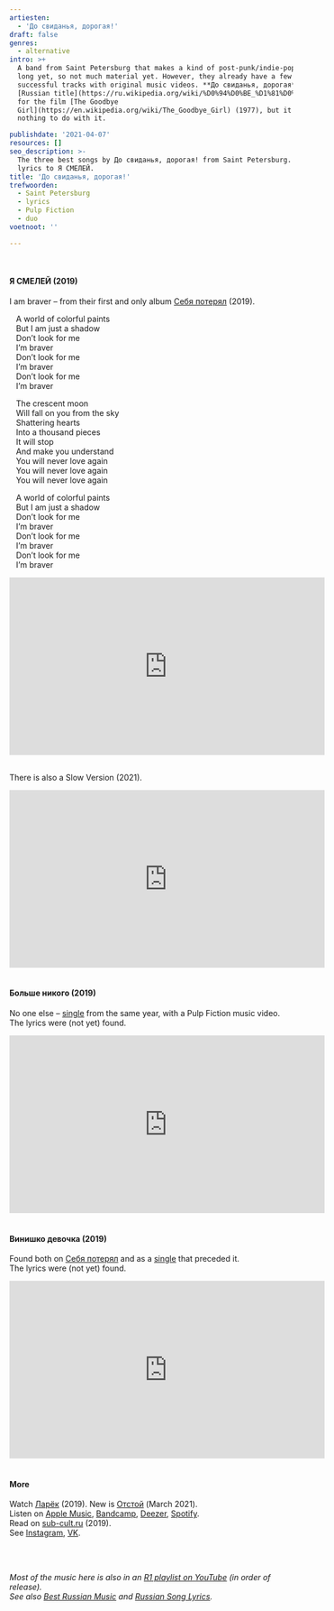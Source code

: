 ```yaml
---
artiesten:
  - 'До свиданья, дорогая!'
draft: false
genres:
  - alternative
intro: >+
  A band from Saint Petersburg that makes a kind of post-punk/indie-pop. Not for
  long yet, so not much material yet. However, they already have a few very
  successful tracks with original music videos. **До свиданья, дорогая** is the
  [Russian title](https://ru.wikipedia.org/wiki/%D0%94%D0%BE_%D1%81%D0%B2%D0%B8%D0%B4%D0%B0%D0%BD%D0%B8%D1%8F,_%D0%B4%D0%BE%D1%80%D0%BE%D0%B3%D0%B0%D1%8F)
  for the film [The Goodbye
  Girl](https://en.wikipedia.org/wiki/The_Goodbye_Girl) (1977), but it has
  nothing to do with it. 

publishdate: '2021-04-07'
resources: []
seo_description: >-
  The three best songs by До свиданья, дорогая! from Saint Petersburg. Song
  lyrics to Я СМЕЛЕЙ.
title: 'До свиданья, дорогая!'
trefwoorden:
  - Saint Petersburg
  - lyrics
  - Pulp Fiction
  - duo
voetnoot: ''

---
```


<br/>

#### Я СМЕЛЕЙ (2019)

I am braver – from their first and only album [Себя потерял](https://youtube.com/playlist?list=OLAK5uy_koo_HBW49LsFNuXkb7ipuiF9uG_bROLxQ) (2019).

&nbsp;&nbsp; A world of colorful paints <br/>
&nbsp;&nbsp; But I am just a shadow <br/>
&nbsp;&nbsp; Don’t look for me <br/>
&nbsp;&nbsp; I’m braver <br/>
&nbsp;&nbsp; Don’t look for me <br/>
&nbsp;&nbsp; I’m braver <br/>
&nbsp;&nbsp; Don’t look for me <br/>
&nbsp;&nbsp; I’m braver <br/>

&nbsp;&nbsp; The crescent moon <br/>
&nbsp;&nbsp; Will fall on you from the sky<br/>
&nbsp;&nbsp; Shattering hearts <br/>
&nbsp;&nbsp; Into a thousand pieces<br/>
&nbsp;&nbsp; It will stop<br/>
&nbsp;&nbsp; And make you understand<br/>
&nbsp;&nbsp; You will never love again<br/>
&nbsp;&nbsp; You will never love again<br/>
&nbsp;&nbsp; You will never love again<br/>

&nbsp;&nbsp; A world of colorful paints <br/>
&nbsp;&nbsp; But I am just a shadow<br/>
&nbsp;&nbsp; Don’t look for me<br/>
&nbsp;&nbsp; I’m braver<br/>
&nbsp;&nbsp; Don’t look for me<br/>
&nbsp;&nbsp; I’m braver<br/>
&nbsp;&nbsp; Don’t look for me<br/>
&nbsp;&nbsp; I’m braver

<iframe width="560" height="315" src="https://www.youtube.com/embed/3CR-02vaUMo" frameborder="0" allow="accelerometer; autoplay; clipboard-write; encrypted-media; gyroscope; picture-in-picture" allowfullscreen></iframe>

<br/>

<br/>

There is also a Slow Version (2021).

<iframe width="560" height="315" src="https://www.youtube.com/embed/JDG71yB2D4c" title="YouTube video player" frameborder="0" allow="accelerometer; autoplay; clipboard-write; encrypted-media; gyroscope; picture-in-picture" allowfullscreen></iframe>

<br/>

<br/>

#### Больше никого (2019)

No one else – [single](https://open.spotify.com/album/0WSruOU9SeTrO9kpBvaehY?si=M7glHgINSOimpxApsLMdfw) from the same year, with a Pulp Fiction music video. <br/>The lyrics were (not yet) found.

<iframe width="560" height="315" src="https://www.youtube.com/embed/L-ZYLI7xfIo" frameborder="0" allow="accelerometer; autoplay; clipboard-write; encrypted-media; gyroscope; picture-in-picture" allowfullscreen></iframe>

<br/>

<br/>

#### Винишко девочка (2019)

Found both on [Себя потерял](https://open.spotify.com/album/6MAlqnnDJwgPVgkggtpz3Z?si=j4Mit5OpQnyRYORHWu4bpw) and as a [single](https://dosdorogaya.bandcamp.com/track/-) that preceded it. <br/>
The lyrics were (not yet) found.

<iframe width="560" height="315" src="https://www.youtube.com/embed/XLc4DJfVFvM" title="YouTube video player" frameborder="0" allow="accelerometer; autoplay; clipboard-write; encrypted-media; gyroscope; picture-in-picture" allowfullscreen></iframe>

<br/>

<br/>

#### More

Watch [Ларёк](https://youtu.be/rXh-9UvwFa8) (2019). New is [Отстой](https://youtu.be/ql4nnLmIw_M) (March 2021). <br/>Listen on [Apple Music](https://music.apple.com/am/artist/%D0%B4%D0%BE-%D1%81%D0%B2%D0%B8%D0%B4%D0%B0%D0%BD%D1%8C%D1%8F-%D0%B4%D0%BE%D1%80%D0%BE%D0%B3%D0%B0%D1%8F/1482951144), [Bandcamp](https://dosdorogaya.bandcamp.com/), [Deezer](https://www.deezer.com/en/album/114747382), [Spotify](https://open.spotify.com/artist/6KlgGCByfKTOlR5PPZvqTe?si=qNfehiOESS6kM8N5ZszyHA). <br/>Read on [sub-cult.ru](https://sub-cult.ru/musicnews/recenz/10633-gruppa-do-svidaniya-dorogaya-vypustila-novyj-albom-sebya-poteryal) (2019). <br/>See [Instagram](https://www.instagram.com/dosvidania__dorogaya/), [VK](https://vk.com/dorogaya_dosvidania).

<br/>

<br/>

*Most of the music here is also in an [R1 playlist on YouTube](https://www.youtube.com/playlist?list=PLeE-zqOrSLhxfIpK2vuUJNCKSzyVBi0yM) (in order of release).* <br/>
*See also [Best Russian Music](https://www.youtube.com/playlist?list=PLeE-zqOrSLhxTFYDvlwUu4hYby9DojwoD) and [Russian Song Lyrics](https://www.youtube.com/playlist?list=PLeE-zqOrSLhzkRCATzT8__oNifBChVHGK).*

